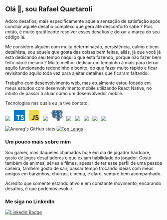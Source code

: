 ## Olá 👋, sou Rafael Quartaroli

Adoro desafios, mais especificamente aquela sensação de satisfação após concluir aquele desafio complexo que gera até desconforto sabe ? Pois então, é muito gratificante resolver esses desafios e deixar a marca do seu código lá.

Me considero alguém com muita determinação, persistência, calmo e bem detalhista, sou aquele que gosta das coisas bem feitas, aliás, já que você já esta dedicando seu tempo naquilo que esta fazendo, porque não fazer bem feito não é mesmo ? Muito melhor dedicar um tempinho à mais para deixar aquilo funcionando redondinho e bonito, do que fazer muito rápido e ficar revisitando aquilo toda vez para ajeitar detalhes que ficaram faltando.

Trabalho com desenvolvimento web, mas atualmente estou focado em meus estudos com desenvolvimento mobile utilizando React Native, no intuito de passar a atuar como um desenvolvedor mobile.

Tecnologias nas quais eu já tive contato:
<p>
<img src="https://appmasters.io/static/react-47ce6e77f039020ee2e76a10c1e988e9.png" height="35px"/>
&nbsp;
<img src="https://raw.githubusercontent.com/github/explore/80688e429a7d4ef2fca1e82350fe8e3517d3494d/topics/typescript/typescript.png" height="35px"/>
&nbsp;
<img src="https://raw.githubusercontent.com/github/explore/80688e429a7d4ef2fca1e82350fe8e3517d3494d/topics/javascript/javascript.png" height="35px"/>
&nbsp;
<img src="https://image.flaticon.com/icons/png/512/226/226770.png" height="35px"/>
&nbsp;
<img src="https://raw.githubusercontent.com/github/explore/80688e429a7d4ef2fca1e82350fe8e3517d3494d/topics/postgresql/postgresql.png" height="35px"/> 
&nbsp;
<img src="https://img.icons8.com/color/452/microsoft-sql-server.png" height="35px" />   
&nbsp; 
<img src="https://img.icons8.com/color/452/firebase.png" height="35px" />   
&nbsp;
<img src="https://sdtimes.com/wp-content/uploads/2018/04/1_tfZa4vsI6UusJYt_fzvGnQ.png" height="35px" />   
&nbsp;
<img src="https://seeklogo.com/images/F/figma-logo-E4E21D3AEA-seeklogo.com.png" height="35px" />
&nbsp;
<img src="https://bestofjs.org/logos/watermelon.svg" height="35px" />
</p>

![Anurag's GitHub stats](https://github-readme-stats.vercel.app/api?username=rquartaroli&show_icons=true&theme=dracula)
[![Top Langs](https://github-readme-stats.vercel.app/api/top-langs/?username=rquartaroli&layout=compact&langs_count=8&theme=dracula)](https://github.com/rquartaroli/github-readme-stats)

### Um pouco mais sobre mim
Sou gamer, mas daqueles chamados hoje em dia de jogador hardcore, gosto de jogos desafiadores e que exijam habilidade do jogador. Gosto também de animes, séries e filmes, apesar de ter esse perfil de uma pessoa caseira, também gosto de sair, passar tempo trocando ideias com meus amigos em barzinhos, churras, cinema, e claro, sempre bem acompanhado.

Acredito que somente estando ativo e em constante movimento, encarando desafios, é que podemos evoluir.

### Me siga no LinkedIn
[![Linkedin Badge](https://img.shields.io/badge/-Linkedin-%230077B5?style=flat-square&logo=Linkedin&logoColor=white&link=https://www.linkedin.com/in/rafael-quartaroli-684439103/)](https://www.linkedin.com/in/rafael-quartaroli-684439103/)

<!--
**rquartaroli/rquartaroli** is a ✨ _special_ ✨ repository because its `README.md` (this file) appears on your GitHub profile.

Here are some ideas to get you started:

- 🔭 I’m currently working on ...
- 🌱 I’m currently learning ...
- 👯 I’m looking to collaborate on ...
- 🤔 I’m looking for help with ...
- 💬 Ask me about ...
- 📫 How to reach me: ...
- 😄 Pronouns: ...
- ⚡ Fun fact: ...
-->
